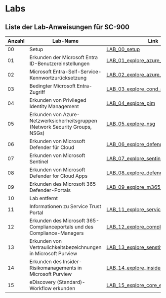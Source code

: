 
# Labs

## Liste der Lab-Anweisungen für SC-900

| **Anzahl** | **Lab-Name** | **Link** |
|------|---------|----|
| 00 | Setup | [LAB_00_setup](LAB_00_setup.md) |
| 01 | Erkunden der Microsoft Entra ID-Benutzereinstellungen | [LAB_01_explore_azure_ad](LAB_01_explore_azure_ad.md) |
| 02 | Microsoft Entra-Self-Service-Kennwortzurücksetzung | [LAB_02_explore_azure_sspr](LAB_02_explore_azure_sspr.md) |
| 03 | Bedingter Microsoft Entra-Zugriff | [LAB_03_explore_cond_access](LAB_03_explore_cond_access.md) |
| 04 | Erkunden von Privileged Identity Management | [LAB_04_explore_pim](LAB_04_explore_pim.md) |
| 05 | Erkunden von Azure-Netzwerksicherheitsgruppen (Network Security Groups, NSGs) | [LAB_05_explore_nsg](LAB_05_explore_nsg.md) |
| 06 | Erkunden von Microsoft Defender für Cloud | [LAB_06_explore_defender_cloud](LAB_06_explore_defender_cloud.md) |
| 07 | Erkunden von Microsoft Sentinel | [LAB_07_explore_sentinel](LAB_07_explore_sentinel.md) |
| 08 | Erkunden von Microsoft Defender for Cloud Apps | [LAB_08_explore_defender_apps](LAB_08_explore_defender_apps.md) |
| 09 | Erkunden des Microsoft 365 Defender-Portals | [LAB_09_explore_m365_defender_portal](LAB_09_explore_m365_defender_portal.md) |
| 10 | Lab entfernt |  |
| 11 | Informationen zu Service Trust Portal | [LAB_11_explore_service_trust_portal](LAB_11_explore_service_trust_portal.md) |
| 12 | Erkunden des Microsoft 365-Complianceportals und des Compliance-Managers | [LAB_12_explore_compliance_mgr](LAB_12_explore_compliance_mgr.md) |
| 13 | Erkunden von Vertraulichkeitsbezeichnungen in Microsoft Purview | [LAB_13_explore_senstivity_labels](LAB_13_explore_senstivity_labels.md) |
| 14 | Erkunden des Insider-Risikomanagements in Microsoft Purview | [LAB_14_explore_insider_risk_mgt](LAB_14_explore_insider_risk_mgt.md) |
| 15 | eDiscovery (Standard)-Workflow erkunden | [LAB_15_explore_core_ediscovery](LAB_15_explore_core_ediscovery.md) |
